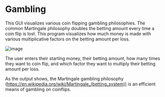 # Gambling

This GUI visualizes various coin flipping gambling philosophies. The common Martingale philosophy doubles the betting amount every time a coin flip is lost.
This program visualizes how much money is made with various multiplicative factors on the betting amount per loss.

![image](https://user-images.githubusercontent.com/115193664/207213227-f497c4dc-c9f2-49a6-852f-2190a5a2ca6b.png)

The user enters their starting money, their betting amount, how many times they want to coin flip, and which factor they want to multiply their betting amount per loss.

As the output shows, the Martingale gambling philosophy (https://en.wikipedia.org/wiki/Martingale_(betting_system)) is an efficient means of gambling on coinflips.
